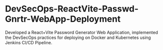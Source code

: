 # DevSecOps-ReactVite-Passwd-Gnrtr-WebApp-Deployment
Developed a React+Vite Password Generator Web Application, implemented the DevSecOps practices for deploying on Docker and Kubernetes using Jenkins CI/CD Pipeline.
